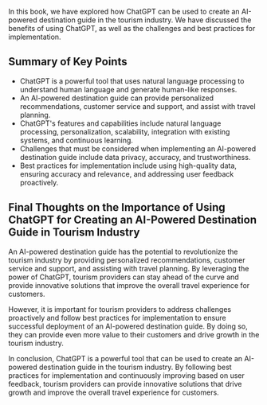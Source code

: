 
In this book, we have explored how ChatGPT can be used to create an AI-powered destination guide in the tourism industry. We have discussed the benefits of using ChatGPT, as well as the challenges and best practices for implementation.

Summary of Key Points
---------------------

* ChatGPT is a powerful tool that uses natural language processing to understand human language and generate human-like responses.
* An AI-powered destination guide can provide personalized recommendations, customer service and support, and assist with travel planning.
* ChatGPT's features and capabilities include natural language processing, personalization, scalability, integration with existing systems, and continuous learning.
* Challenges that must be considered when implementing an AI-powered destination guide include data privacy, accuracy, and trustworthiness.
* Best practices for implementation include using high-quality data, ensuring accuracy and relevance, and addressing user feedback proactively.

Final Thoughts on the Importance of Using ChatGPT for Creating an AI-Powered Destination Guide in Tourism Industry
------------------------------------------------------------------------------------------------------------------

An AI-powered destination guide has the potential to revolutionize the tourism industry by providing personalized recommendations, customer service and support, and assisting with travel planning. By leveraging the power of ChatGPT, tourism providers can stay ahead of the curve and provide innovative solutions that improve the overall travel experience for customers.

However, it is important for tourism providers to address challenges proactively and follow best practices for implementation to ensure successful deployment of an AI-powered destination guide. By doing so, they can provide even more value to their customers and drive growth in the tourism industry.

In conclusion, ChatGPT is a powerful tool that can be used to create an AI-powered destination guide in the tourism industry. By following best practices for implementation and continuously improving based on user feedback, tourism providers can provide innovative solutions that drive growth and improve the overall travel experience for customers.